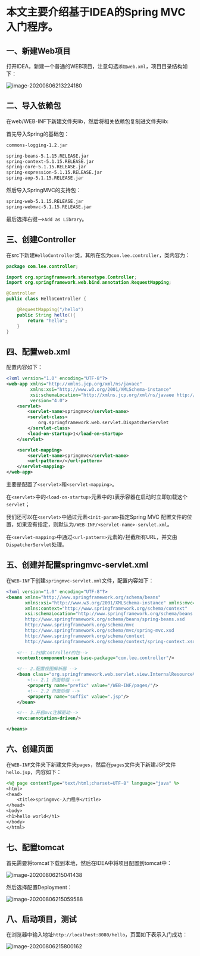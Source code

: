# 本文主要介绍基于IDEA的Spring MVC入门程序。



## 一、新建Web项目

打开IDEA，新建一个普通的WEB项目，注意勾选`添加web.xml`，项目目录结构如下：

![image-20200806213224180](https://cdn.jsdelivr.net/gh/Lee-0o0/image-store/PicGo/2022-06-05/9c27f49810a679855f510fea265842e8--f49d--image-20200806213224180.png)



## 二、导入依赖包

在web/WEB-INF下新建文件夹lib，然后将相关依赖包复制进文件夹lib:

首先导入Spring的基础包：

```markdown
commons-logging-1.2.jar

spring-beans-5.1.15.RELEASE.jar
spring-context-5.1.15.RELEASE.jar
spring-core-5.1.15.RELEASE.jar
spring-expression-5.1.15.RELEASE.jar
spring-aop-5.1.15.RELEASE.jar
```

然后导入SpringMVC的支持包：

```markdown
spring-web-5.1.15.RELEASE.jar
spring-webmvc-5.1.15.RELEASE.jar
```

最后选择右键-->`Add as Library`。



## 三、创建Controller

在src下新建`HelloController`类，其所在包为`com.lee.controller`，类内容为：

```java
package com.lee.controller;

import org.springframework.stereotype.Controller;
import org.springframework.web.bind.annotation.RequestMapping;

@Controller
public class HelloController {

    @RequestMapping("/hello")
    public String hello(){
        return "hello";
    }
}

```



## 四、配置web.xml

配置内容如下：

```xml
<?xml version="1.0" encoding="UTF-8"?>
<web-app xmlns="http://xmlns.jcp.org/xml/ns/javaee"
         xmlns:xsi="http://www.w3.org/2001/XMLSchema-instance"
         xsi:schemaLocation="http://xmlns.jcp.org/xml/ns/javaee http://xmlns.jcp.org/xml/ns/javaee/web-app_4_0.xsd"
         version="4.0">
    <servlet>
        <servlet-name>springmvc</servlet-name>
        <servlet-class>
            org.springframework.web.servlet.DispatcherServlet
        </servlet-class>
        <load-on-startup>1</load-on-startup>
    </servlet>

    <servlet-mapping>
        <servlet-name>springmvc</servlet-name>
        <url-pattern>/</url-pattern>
    </servlet-mapping>
</web-app>
```

主要是配置了`<servlet>`和`<servlet-mapping>`。

在`<servlet>`中的`<load-on-startup>`元素中的`1`表示容器在启动时立即加载这个`servlet`；

我们还可以在`<servlet>`中通过元素`<init-param>`指定Spring MVC 配置文件的位置，如果没有指定，则默认为`/WEB-INF/<servlet-name>-servlet.xml`。

在`<servlet-mapping>`中通过`<url-pattern>`元素的`/`拦截所有URL，并交由`DispatcherServlet`处理。



## 五、创建并配置springmvc-servlet.xml

在`WEB-INF`下创建`springmvc-servlet.xml`文件，配置内容如下：

```xml
<?xml version="1.0" encoding="UTF-8"?>
<beans xmlns="http://www.springframework.org/schema/beans"
       xmlns:xsi="http://www.w3.org/2001/XMLSchema-instance" xmlns:mvc="http://www.springframework.org/schema/mvc"
       xmlns:context="http://www.springframework.org/schema/context"
       xsi:schemaLocation="http://www.springframework.org/schema/beans 
       http://www.springframework.org/schema/beans/spring-beans.xsd 
       http://www.springframework.org/schema/mvc 
       http://www.springframework.org/schema/mvc/spring-mvc.xsd 
       http://www.springframework.org/schema/context 
       http://www.springframework.org/schema/context/spring-context.xsd">
    
    <!-- 1.扫描Controller的包-->
    <context:component-scan base-package="com.lee.controller"/>

    <!-- 2.配置视图解析器 -->
    <bean class="org.springframework.web.servlet.view.InternalResourceViewResolver">
        <!-- 2.1 页面前缀 -->
        <property name="prefix" value="/WEB-INF/pages/"/>
        <!-- 2.2 页面后缀 -->
        <property name="suffix" value=".jsp"/>
    </bean>

    <!-- 3.开启mvc注解驱动-->
    <mvc:annotation-driven/>

</beans>
```



## 六、创建页面

在`WEB-INF`文件夹下新建文件夹`pages`，然后在`pages`文件夹下新建JSP文件`hello.jsp`，内容如下：

```jsp
<%@ page contentType="text/html;charset=UTF-8" language="java" %>
<html>
<head>
    <title>springmvc-入门程序</title>
</head>
<body>
<h1>hello world</h1>
</body>
</html>
```



## 七、配置tomcat

首先需要将tomcat下载到本地，然后在IDEA中将项目配置到tomcat中：

![image-20200806215041438](https://cdn.jsdelivr.net/gh/Lee-0o0/image-store/PicGo/2022-06-05/e9ed3333cc6033a2d76feed9b08145b2--9115--image-20200806215041438.png)

然后选择配置Deployment：

![image-20200806215059588](https://cdn.jsdelivr.net/gh/Lee-0o0/image-store/PicGo/2022-06-05/f85740b4a3f124013fdfec3a3661c780--be86--image-20200806215059588.png)



## 八、启动项目，测试

在浏览器中输入地址`http://localhost:8080/hello`，页面如下表示入门成功：

![image-20200806215800162](https://cdn.jsdelivr.net/gh/Lee-0o0/image-store/PicGo/2022-06-05/0d4a79e971207d6998051123770e03c3--a75f--image-20200806215800162.png)


